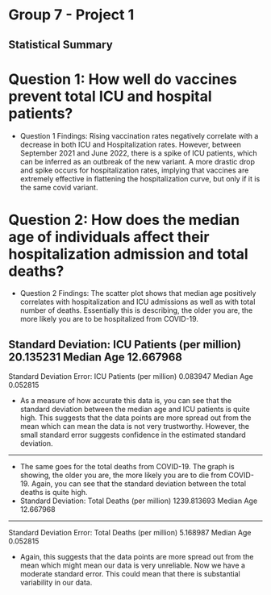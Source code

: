# Group 7 - Project 1
## Statistical Summary

# Question 1: How well do vaccines prevent total ICU and hospital patients?

* Question 1 Findings: Rising vaccination rates negatively correlate with a decrease in both ICU and Hospitalization rates. However, between September 2021 and June 2022, there is a spike of ICU patients, which can be inferred as an outbreak of the new variant. A more drastic drop and spike occurs for hospitalization rates, implying that vaccines are extremely effective in flattening the hospitalization curve, but only if it is the same covid variant.

# Question 2:  How does the median age of individuals affect their hospitalization admission and total deaths?

* Question 2 Findings: The scatter plot shows that median age positively correlates with hospitalization and ICU admissions as well as with total number of deaths. Essentially this is describing, the older you are, the more likely you are to be hospitalized from COVID-19.

Standard Deviation:
ICU Patients (per million)    20.135231
Median Age                    12.667968
--------------
Standard Deviation Error:
ICU Patients (per million)    0.083947
Median Age                    0.052815

* As a measure of how accurate this data is, you can see that the standard deviation between the median age and ICU patients is quite high. This suggests that the data points are more spread out from the mean which can mean the data is not very trustworthy. However, the small standard error suggests confidence in the estimated standard deviation.
---------
* The same goes for the total deaths from COVID-19. The graph is showing, the older you are, the more likely you are to die from COVID-19. Again, you can see that the standard deviation between the total deaths is quite high.
* Standard Deviation:
Total Deaths (per million)    1239.813693
Median Age                      12.667968
--------------
Standard Deviation Error:
Total Deaths (per million)    5.168987
Median Age                    0.052815
* Again, this suggests that the data points are more spread out from the mean which might mean our data is very unreliable. Now we have a moderate standard error. This could mean that there is substantial variability in our data.
